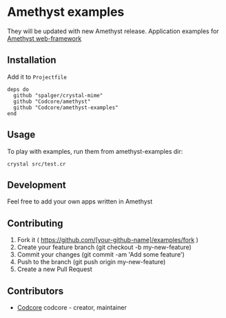 # Amethyst examples
They will be updated with new Amethyst release.
Application examples for [Amethyst web-framework](https://github.com/Codcore/amethyst)

## Installation

Add it to `Projectfile`

```crystal
deps do
  github "spalger/crystal-mime"
  github "Codcore/amethyst"
  github "Codcore/amethyst-examples"
end
```

## Usage
To play with examples, run them from amethyst-examples dir:

```
crystal src/test.cr
```

## Development

Feel free to add your own apps written in Amethyst

## Contributing

1. Fork it ( https://github.com/[your-github-name]/examples/fork )
2. Create your feature branch (git checkout -b my-new-feature)
3. Commit your changes (git commit -am 'Add some feature')
4. Push to the branch (git push origin my-new-feature)
5. Create a new Pull Request

## Contributors

- [Codcore](https://github.com/Codcore) codcore - creator, maintainer
